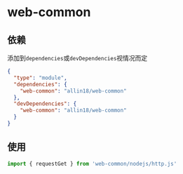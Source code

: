 # web-common

## 依赖
添加到`dependencies`或`devDependencies`视情况而定
```json
{
  "type": "module",
  "dependencies": {
    "web-common": "allin18/web-common"
  },
  "devDependencies": {
    "web-common": "allin18/web-common"
  }
}
```

## 使用
```js
import { requestGet } from 'web-common/nodejs/http.js'
```
